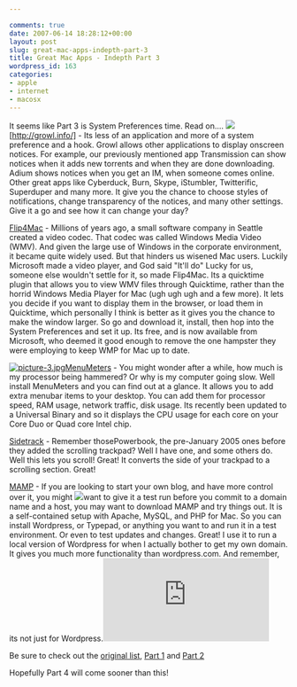 ```yaml
---

comments: true
date: 2007-06-14 18:28:12+00:00
layout: post
slug: great-mac-apps-indepth-part-3
title: Great Mac Apps - Indepth Part 3
wordpress_id: 163
categories:
- apple
- internet
- macosx
---
```


It seems like Part 3 is System Preferences time. Read on....
![](/assets/growl.png)[http://growl.info/] - Its less of an application and more of a system preference and a hook. Growl allows other applications to display onscreen notices. For example, our previously mentioned app Transmission can show notices when it adds new torrents and when they are done downloading. Adium shows notices when you get an IM, when someone comes online. Other great apps like Cyberduck, Burn, Skype, iStumbler, Twitterific, Superduper and many more. It give you the chance to choose styles of notifications, change transparency of the notices, and many other settings. Give it a go and see how it can change your day?

[Flip4Mac](http://www.flip4mac.com/) - Millions of years ago, a small software company in Seattle created a video codec. That codec was called Windows Media Video (WMV). And given the large use of Windows in the corporate environment, it became quite widely used. But that hinders us wisened Mac users. Luckily Microsoft made a video player, and God said "It'll do" Lucky for us, someone else wouldn't settle for it, so made Flip4Mac. Its a quicktime plugin that allows you to view WMV files through Quicktime, rather than the horrid Windows Media Player for Mac (ugh ugh ugh and a few more). It lets you decide if you want to display them in the browser, or load them in Quicktime, which personally I think is better as it gives you the chance to make the window larger. So go and download it, install, then hop into the System Preferences and set it up. Its free, and is now available from Microsoft, who deemed it good enough to remove the one hampster they were employing to keep WMP for Mac up to date.

[![picture-3.jpg](/assets/picture-3.jpg)MenuMeters](http://www.ragingmenace.com/software/menumeters/) - You might wonder after a while, how much is my processor being hammered? Or why is my computer going slow. Well install MenuMeters and you can find out at a glance. It allows you to add extra menubar items to your desktop. You can add them for processor speed, RAM usage, network traffic, disk usage. Its recently been updated to a Universal Binary and so it displays the CPU usage for each core on your Core Duo or Quad core Intel chip.

[Sidetrack](http://tc.versiontracker.com/product/redir/kind/0/db/mac/id/20854/) - Remember thosePowerbook, the pre-January 2005 ones before they added the scrolling trackpad? Well I have one, and some others do. Well this lets you scroll! Great! It converts the side of your trackpad to a scrolling section. Great!

[MAMP](http://www.mamp.info/) - If you are looking to start your own blog, and have more control over it, you might ![](http://www.mamp.info/images/screenshot_s1_1_en.jpg)want to give it a test run before you commit to a domain name and a host, you may want to download MAMP and try things out. It is a self-contained setup with Apache, MySQL, and PHP for Mac. So you can install Wordpress, or Typepad, or anything you want to and run it in a test environment. Or even to test updates and changes. Great! I use it to run a local version of Wordpress for when I actually bother to get my own domain. It gives you much more functionality than wordpress.com. And remember, its not just for Wordpress.![](http://www.mamp.info/en/_weHTML/controllcenter.html)

Be sure to check out the [original list](/2007/03/06/great-apps-i-use/), [Part 1](/2007/03/07/great-mac-apps-indepth-part-1/) and [Part 2](/2007/03/14/great-mac-apps-indepth-part-2/)

Hopefully Part 4 will come sooner than this!
